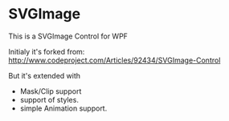 SVGImage
========

This is a SVGImage Control for WPF

Initialy it's forked from: http://www.codeproject.com/Articles/92434/SVGImage-Control

But it's extended with
  - Mask/Clip support
  - support of styles.
  - simple Animation support.
